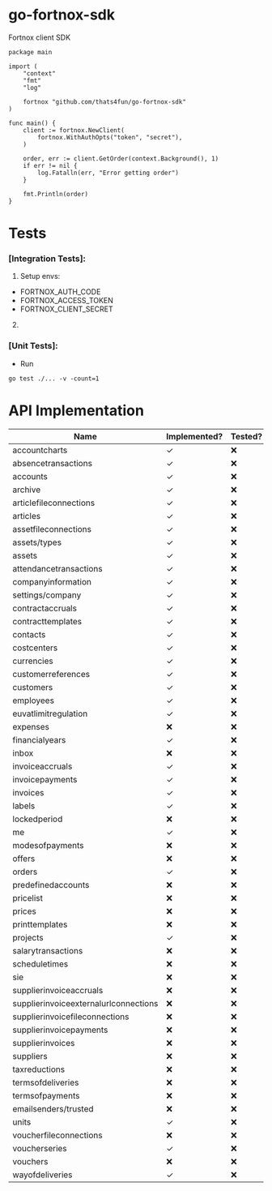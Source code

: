 # go-fortnox-sdk

Fortnox client SDK

```
package main

import (
	"context"
	"fmt"
	"log"

	fortnox "github.com/thats4fun/go-fortnox-sdk"
)

func main() {
	client := fortnox.NewClient(
		fortnox.WithAuthOpts("token", "secret"),
	)

	order, err := client.GetOrder(context.Background(), 1)
	if err != nil {
		log.Fatalln(err, "Error getting order")
	}

	fmt.Println(order)
}

```

# Tests

### [Integration Tests]:

1. Setup envs:

- FORTNOX_AUTH_CODE
- FORTNOX_ACCESS_TOKEN
- FORTNOX_CLIENT_SECRET

2.

### [Unit Tests]:

- Run

```
go test ./... -v -count=1
```

# API Implementation

| Name                                   | Implemented? | Tested?   | 
|----------------------------------------|------------|-----------| 
| accountcharts                          | ✓          | ❌         |  
| absencetransactions                    | ✓          | ❌         |   
| accounts                               | ✓          | ❌         |  
| archive                                | ✓          | ❌         |  
| articlefileconnections                 | ✓          | ❌         |  
| articles                               | ✓          | ❌         |  
| assetfileconnections                   | ✓          | ❌         |  
| assets/types                           | ✓          | ❌         |  
| assets                                 | ✓          | ❌         |  
| attendancetransactions                 | ✓          | ❌         |  
| companyinformation                     | ✓          | ❌         |  
| settings/company                       | ✓          | ❌         |  
| contractaccruals                       | ✓          | ❌         |  
| contracttemplates                      | ✓          | ❌         |  
| contacts                               | ✓           | ❌         |  
| costcenters                            | ✓          | ❌         |  
| currencies                             | ✓          | ❌         |  
| customerreferences                     | ✓          | ❌         |  
| customers                              | ✓          | ❌         |  
| employees                              | ✓           | ❌         |  
| euvatlimitregulation                   | ✓          | ❌         |  
| expenses                               | ❌          | ❌         |  
| financialyears                         | ✓          | ❌         |  
| inbox                                  | ❌          | ❌         |  
| invoiceaccruals                        | ✓          | ❌         |  
| invoicepayments                        | ✓          | ❌         |  
| invoices                               | ✓          | ❌         |  
| labels                                 | ✓          | ❌         |  
| lockedperiod                           | ❌          | ❌         |  
| me                                     | ✓          | ❌         |  
| modesofpayments                        | ❌          | ❌         |  
| offers                                 | ❌          | ❌         |  
| orders                                 | ✓          | ❌         |  
| predefinedaccounts                     | ❌          | ❌         |  
| pricelist                              | ❌          | ❌         |  
| prices                                 | ❌          | ❌         |  
| printtemplates                         | ❌          | ❌         |  
| projects                               | ✓          | ❌         |  
| salarytransactions                     | ❌          | ❌         |  
| scheduletimes                          | ❌          | ❌         |  
| sie                                    | ❌          | ❌         |  
| supplierinvoiceaccruals                | ❌          | ❌         |  
| supplierinvoiceexternalurlconnections  | ❌          | ❌         |  
| supplierinvoicefileconnections         | ❌          | ❌         |  
| supplierinvoicepayments                | ❌          | ❌         |  
| supplierinvoices                       | ❌          | ❌         |  
| suppliers                              | ❌          | ❌         |  
| taxreductions                          | ❌          | ❌         |  
| termsofdeliveries                      | ❌          | ❌         |  
| termsofpayments                        | ❌          | ❌         |  
| emailsenders/trusted                   | ❌          | ❌         |  
| units                                  | ✓          | ❌         |  
| voucherfileconnections                 | ❌          | ❌         |  
| voucherseries                          | ✓          | ❌         |  
| vouchers                               | ❌          | ❌         |  
| wayofdeliveries                        | ✓          | ❌         |  
